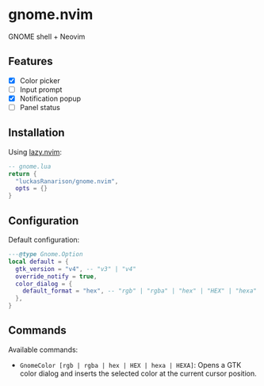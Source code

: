 # gnome.nvim

GNOME shell + Neovim

## Features

- [x] Color picker
- [ ] Input prompt
- [x] Notification popup
- [ ] Panel status

## Installation

Using [lazy.nvim](https://github.com/folke/lazy.nvim):

```lua
-- gnome.lua
return {
  "luckasRanarison/gnome.nvim",
  opts = {}
}
```

## Configuration

Default configuration:

```lua
---@type Gnome.Option
local default = {
  gtk_version = "v4", -- "v3" | "v4"
  override_notify = true,
  color_dialog = {
    default_format = "hex", -- "rgb" | "rgba" | "hex" | "HEX" | "hexa" | "HEXA"
  },
}
```

## Commands

Available commands:

- `GnomeColor [rgb | rgba | hex | HEX | hexa | HEXA]`: Opens a GTK color dialog and inserts the selected color at the current cursor position.
